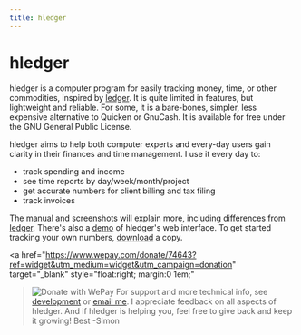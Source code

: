 ```yaml
---
title: hledger
---
```


# hledger

hledger is a computer program for easily tracking money, time, or other
commodities, inspired by [ledger](http://ledger-cli.org). It is quite
limited in features, but lightweight and reliable. For some, it is a
bare-bones, simpler, less expensive alternative to Quicken or GnuCash.  It
is available for free under the GNU General Public License.

hledger aims to help both computer experts and every-day users gain
clarity in their finances and time management. I use it every day
to:

-   track spending and income
-   see time reports by day/week/month/project
-   get accurate numbers for client billing and tax filing
-   track invoices

The [manual](MANUAL.html) and [screenshots](SCREENSHOTS.html) will explain
more, including
[differences from ledger](FAQ.html#how-does-hledger-relate-to-ledger). There's
also a [demo](http://demo.hledger.org) of hledger's web interface. To get
started tracking your own numbers, [download](DOWNLOAD.html) a copy.

<a href="https://www.wepay.com/donate/74643?ref=widget&utm_medium=widget&utm_campaign=donation"
   target="_blank" style="float:right; margin:0 1em;"
   ><img src="https://www.wepay.com/img/widgets/donate_with_wepay.png" alt="Donate with WePay" /></a>
For support and more technical info, see [development](DEVELOPMENT.html)
or [email me](mailto:simon@joyful.com?subject=hledger:). I appreciate
feedback on all aspects of hledger. And if hledger is helping you, feel
free to give back and keep it growing! Best -Simon
